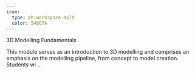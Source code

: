 ```yaml
---
icon:
  type: ph:workspace-bold
  color: 546E7A
---
```

3D Modelling Fundamentals

This module serves as an introduction to 3D modelling and comprises an emphasis on the modelling pipeline, from concept to model creation. Students wi ... 

